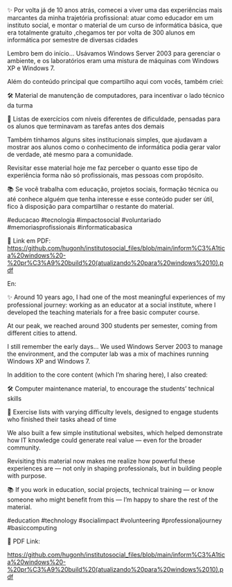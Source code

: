 ✨ Por volta já de 10 anos atrás, comecei a viver uma das experiências mais marcantes da minha trajetória profissional: atuar como educador em um instituto social, e montar o material de um curso de informática básica, que era totalmente gratuito ,chegamos ter por volta de 300 alunos em informática por semestre de diversas cidades

Lembro bem do início… Usávamos Windows Server 2003 para gerenciar o ambiente, e os laboratórios eram uma mistura de máquinas com Windows XP e Windows 7.



Além do conteúdo principal que compartilho aqui com vocês, também criei:

🛠️ Material de manutenção de computadores, para incentivar o lado técnico da turma

 🧩 Listas de exercícios com níveis diferentes de dificuldade, pensadas para os alunos que terminavam as tarefas antes dos demais



Também tínhamos alguns sites institucionais simples, que ajudavam a mostrar aos alunos como o conhecimento de informática podia gerar valor de verdade, até mesmo para a comunidade.



Revisitar esse material hoje me faz perceber o quanto esse tipo de experiência forma não só profissionais, mas pessoas com propósito.



📚 Se você trabalha com educação, projetos sociais, formação técnica ou até conhece alguém que tenha interesse e esse conteúdo puder ser útil, fico à disposição para compartilhar o restante do material.

#educacao #tecnologia #impactosocial #voluntariado #memoriasprofissionais #informaticabasica



📎 Link em PDF: https://github.com/hugonh/institutosocial_files/blob/main/inform%C3%A1tica%20windows%20-%20pr%C3%A9%20build%20(atualizando%20para%20windows%2010).pdf



En:

✨ Around 10 years ago, I had one of the most meaningful experiences of my professional journey: working as an educator at a social institute, where I developed the teaching materials for a free basic computer course.

At our peak, we reached around 300 students per semester, coming from different cities to attend.

I still remember the early days… We used Windows Server 2003 to manage the environment, and the computer lab was a mix of machines running Windows XP and Windows 7.

In addition to the core content (which I’m sharing here), I also created:

🛠️ Computer maintenance material, to encourage the students’ technical skills

 🧩 Exercise lists with varying difficulty levels, designed to engage students who finished their tasks ahead of time

We also built a few simple institutional websites, which helped demonstrate how IT knowledge could generate real value — even for the broader community.

Revisiting this material now makes me realize how powerful these experiences are — not only in shaping professionals, but in building people with purpose.

📚 If you work in education, social projects, technical training — or know someone who might benefit from this — I’m happy to share the rest of the material.

#education #technology #socialimpact #volunteering #professionaljourney #basiccomputing

📎 PDF Link:

https://github.com/hugonh/institutosocial_files/blob/main/inform%C3%A1tica%20windows%20-%20pr%C3%A9%20build%20(atualizando%20para%20windows%2010).pdf

